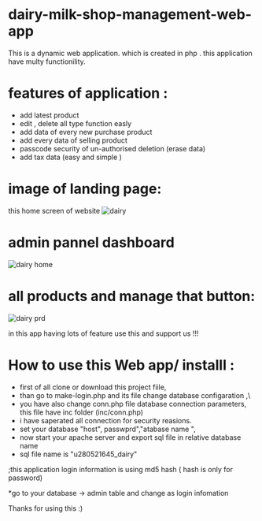 # dairy-milk-shop-management-web-app
This is a dynamic web application. which is created in php . this application have multy functionility.


# features of application :
  * add latest product
  * edit , delete  all type function easly 
  * add data of every new purchase product
  * add every data of selling product 
  * passcode security of un-authorised deletion (erase data)
  * add tax data (easy and simple )

# image of landing page:
 this home screen of website
![dairy](https://user-images.githubusercontent.com/49394996/164891113-2a51982e-aef8-4f36-8f6c-b1ef680db48c.png)


# admin pannel dashboard 
![dairy home](https://user-images.githubusercontent.com/49394996/164891132-c838014a-1f18-472e-8ece-73b8afd80883.png)


# all products and manage that button:

![dairy prd](https://user-images.githubusercontent.com/49394996/164891145-7c09a69f-c960-41f9-8786-adb054c29ced.png)




in this app having lots of feature use this and support us !!!





# How to use this Web app/ installl :
   * first of all clone or download this project fiile,
   * than go to make-login.php and its file change database configaration ,\
   * you have also change conn.php file database connection parameters, this file have inc folder (inc/conn.php)
   * i have saperated all connection for security reasions.
   * set your database "host", passwprd","atabase name ",
   * now start your apache server and export sql file in relative database name
   *  sql file name is "u280521645_dairy" 



;this application login information is using md5 hash ( hash is only for password)

*go to your database -> admin table and change as login infomation 




   
   Thanks for using this :)
